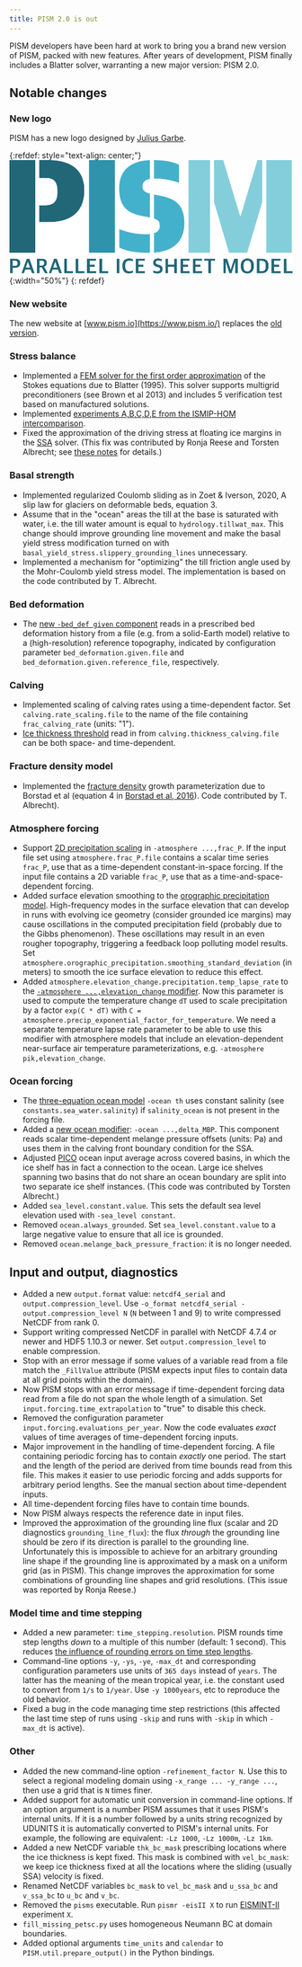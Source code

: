 ```yaml
---
title: PISM 2.0 is out
---
```


PISM developers have been hard at work to bring you a brand new
version of PISM, packed with new features. After years of development,
PISM finally includes a Blatter solver, warranting a new major
version: PISM 2.0.

## Notable changes

### New logo

PISM has a new logo designed by [Julius Garbe](https://www.pik-potsdam.de/members/garbe/).

{:refdef: style="text-align: center;"}
![](https://raw.githubusercontent.com/pism/logo/main/png/pism_logo_transp.png){:width="50%"}
{: refdef}

### New website

The new website at [www.pism.io](https://www.pism.io/) replaces the
[old version](http://web.archive.org/web/20210812174625/https://pism-docs.org/wiki/doku.php).

### Stress balance

- Implemented a [FEM solver for the first order
  approximation](http://www.pism.io/docs/manual/modeling-choices/dynamics/blatter.html)
  of the Stokes equations due to Blatter (1995). This solver supports
  multigrid preconditioners (see Brown et al 2013) and includes 5
  verification test based on manufactured solutions.
- Implemented [experiments A,B,C,D,E from the ISMIP-HOM
  intercomparison](http://www.pism.io/docs/manual/simplified-geometry/ismip-hom.html).
- Fixed the approximation of the driving stress at floating ice margins
  in the
  [SSA](http://www.pism.io/docs/manual/modeling-choices/dynamics/ssa.html)
  solver. (This fix was contributed by Ronja Reese and Torsten
  Albrecht; see [these
  notes](http://www.pism.io/docs/technical/ssafd-flow-line.html) for
  details.)

### Basal strength

- Implemented regularized Coulomb sliding as in Zoet & Iverson, 2020, A slip law for
  glaciers on deformable beds, equation 3.
- Assume that in the "ocean" areas the till at the base is saturated with water, i.e. the
  till water amount is equal to `hydrology.tillwat_max`. This change should improve
  grounding line movement and make the basal yield stress modification turned on with
  `basal_yield_stress.slippery_grounding_lines` unnecessary.
- Implemented a mechanism for "optimizing" the till friction angle used by the Mohr-Coulomb
  yield stress model. The implementation is based on the code contributed by T. Albrecht.

### Bed deformation

- The [new `-bed_def given`
  component](http://www.pism.io/docs/manual/modeling-choices/subglacier/bed-deformation.html#given-bed-deformation-history)
  reads in a prescribed bed deformation history from a file (e.g. from
  a solid-Earth model) relative to a (high-resolution) reference
  topography, indicated by configuration parameter
  `bed_deformation.given.file` and
  `bed_deformation.given.reference_file`, respectively.

### Calving

- Implemented scaling of calving rates using a time-dependent factor.
  Set `calving.rate_scaling.file` to the name of the file containing
  `frac_calving_rate` (units: "1").
- [Ice thickness
  threshold](http://www.pism.io/docs/manual/modeling-choices/marine/calving.html#calving-of-thin-floating-ice)
  read in from `calving.thickness_calving.file` can be both space- and
  time-dependent.

### Fracture density model

- Implemented the [fracture
  density](http://www.pism.io/docs/manual/modeling-choices/marine/damage.html)
  growth parameterization due to Borstad et al (equation 4 in [Borstad
  et al, 2016](http://doi.org/10.1002/2015GL067365)). Code contributed
  by T. Albrecht).

### Atmosphere forcing

- Support [2D precipitation
  scaling](http://www.pism.io/docs/climate_forcing/atmosphere.html#precipitation-scaling)
  in `-atmosphere ...,frac_P`. If the input file set using
  `atmosphere.frac_P.file` contains a scalar time series `frac_P`, use
  that as a time-dependent constant-in-space forcing. If the input
  file contains a 2D variable `frac_P`, use that as a
  time-and-space-dependent forcing.
- Added surface elevation smoothing to the [orographic precipitation
  model](http://www.pism.io/docs/climate_forcing/atmosphere.html#orographic-precipitation).
  High-frequency modes in the surface elevation that can develop in
  runs with evolving ice geometry (consider grounded ice margins) may
  cause oscillations in the computed precipitation field (probably due
  to the Gibbs phenomenon). These oscillations may result in an even
  rougher topography, triggering a feedback loop polluting model
  results. Set
  `atmosphere.orographic_precipitation.smoothing_standard_deviation`
  (in meters) to smooth the ice surface elevation to reduce this
  effect.
- Added `atmosphere.elevation_change.precipitation.temp_lapse_rate` to
  the [`-atmosphere ...,elevation_change`
  modifier](http://www.pism.io/docs/climate_forcing/atmosphere.html#adjustments-using-modeled-change-in-surface-elevation).
  Now this parameter is used to compute the temperature change `dT`
  used to scale precipitation by a factor `exp(C * dT)` with `C =
  atmosphere.precip_exponential_factor_for_temperature`. We need a
  separate temperature lapse rate parameter to be able to use this
  modifier with atmosphere models that include an elevation-dependent
  near-surface air temperature parameterizations, e.g. `-atmosphere
  pik,elevation_change`.

### Ocean forcing

- The [three-equation ocean
  model](http://www.pism.io/docs/climate_forcing/ocean.html#basal-melt-rate-and-temperature-from-thermodynamics-in-boundary-layer)
  `-ocean th` uses constant salinity (see
  `constants.sea_water.salinity`) if `salinity_ocean` is not present
  in the forcing file.
- Added a [new ocean
  modifier](http://www.pism.io/docs/climate_forcing/ocean.html#scalar-melange-back-pressure-offsets):
  `-ocean ...,delta_MBP`. This component reads scalar time-dependent
  melange pressure offsets (units: Pa) and uses them in the calving
  front boundary condition for the SSA.
- Adjusted
  [PICO](http://www.pism.io/docs/climate_forcing/ocean.html#pico)
  ocean input average across covered basins, in which the ice shelf
  has in fact a connection to the ocean. Large ice shelves spanning
  two basins that do not share an ocean boundary are split into two
  separate ice shelf instances. (This code was contributed by Torsten
  Albrecht.)
- Added `sea_level.constant.value`. This sets the default sea level
  elevation used with `-sea_level constant`.
- Removed `ocean.always_grounded`. Set `sea_level.constant.value` to a
  large negative value to ensure that all ice is grounded.
- Removed `ocean.melange_back_pressure_fraction`: it is no longer
  needed.

## Input and output, diagnostics
- Added a new `output.format` value: `netcdf4_serial` and
  `output.compression_level`. Use `-o_format netcdf4_serial
  -output.compression_level N` (`N` between 1 and 9) to write
  compressed NetCDF from rank 0.
- Support writing compressed NetCDF in parallel with NetCDF 4.7.4 or newer and HDF5 1.10.3
  or newer. Set `output.compression_level` to enable compression.
- Stop with an error message if some values of a variable read from a file match the
  `_FillValue` attribute (PISM expects input files to contain data at all grid points
  within the domain).
- Now PISM stops with an error message if time-dependent forcing data read from a file do
  not span the whole length of a simulation. Set `input.forcing.time_extrapolation` to
  "true" to disable this check.
- Removed the configuration parameter `input.forcing.evaluations_per_year`. Now
  the code evaluates *exact* values of time averages of time-dependent forcing inputs.
- Major improvement in the handling of time-dependent forcing. A file containing periodic
  forcing has to contain *exactly* one period. The start and the length of the period are
  derived from time bounds read from this file. This makes it easier to use periodic
  forcing and adds supports for arbitrary period lengths. See the manual section about
  time-dependent inputs.
- All time-dependent forcing files have to contain time bounds.
- Now PISM always respects the reference date in input files.
- Improved the approximation of the grounding line flux (scalar and 2D diagnostics
  `grounding_line_flux`): the flux *through* the grounding line should be zero if its
  direction is parallel to the grounding line. Unfortunately this is impossible to achieve
  for an arbitrary grounding line shape if the grounding line is approximated by a mask on
  a uniform grid (as in PISM). This change improves the approximation for some
  combinations of grounding line shapes and grid resolutions. (This issue was reported by
  Ronja Reese.)

### Model time and time stepping

- Added a new parameter: `time_stepping.resolution`. PISM rounds time step lengths *down* to
  a multiple of this number (default: 1 second). This reduces [the influence of rounding
  errors on time step lengths](https://github.com/pism/pism/issues/407).
- Command-line options `-y`, `-ys`, `-ye`, `-max_dt` and corresponding configuration
  parameters use units of `365 days` instead of `years`. The latter has the meaning of the
  mean tropical year, i.e. the constant used to convert from `1/s` to `1/year`. Use `-y
  1000years`, etc to reproduce the old behavior.
- Fixed a bug in the code managing time step restrictions (this
  affected the last time step of runs using `-skip` and runs with
  `-skip` in which `-max_dt` is active).

### Other

- Added the new command-line option `-refinement_factor N`. Use this
  to select a regional modeling domain using `-x_range ... -y_range
  ...`, then use a grid that is `N` times finer.
- Added support for automatic unit conversion in command-line options.
  If an option argument is a number PISM assumes that it uses PISM's
  internal units. If it is a number followed by a units string
  recognized by UDUNITS it is automatically converted to PISM's
  internal units. For example, the following are equivalent: `-Lz
  1000`, `-Lz 1000m`, `-Lz 1km`.
- Added a new NetCDF variable `thk_bc_mask` prescribing locations
  where the ice thickness is kept fixed. This mask is combined with
  `vel_bc_mask`: we keep ice thickness fixed at all the locations
  where the sliding (usually SSA) velocity is fixed.
- Renamed NetCDF variables `bc_mask` to `vel_bc_mask` and `u_ssa_bc`
  and `v_ssa_bc` to `u_bc` and `v_bc`.
- Removed the `pisms` executable. Run `pismr -eisII X` to run
  [EISMINT-II](http://www.pism.io/docs/manual/simplified-geometry/eismint-2.html)
  experiment `X`.
- `fill_missing_petsc.py` uses homogeneous Neumann BC at domain boundaries.
- Added optional arguments `time_units` and `calendar` to
  `PISM.util.prepare_output()` in the Python bindings.
